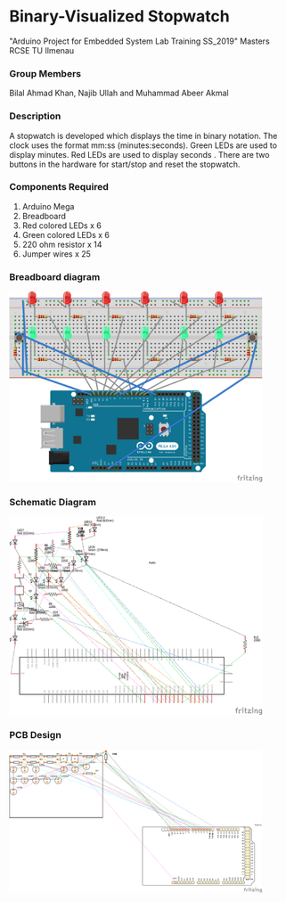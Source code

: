 # Binary-Visualized Stopwatch
"Arduino Project for Embedded System Lab Training SS_2019" Masters RCSE TU Ilmenau 

### Group Members
Bilal Ahmad Khan, Najib Ullah and Muhammad Abeer Akmal

### Description
A stopwatch is developed which displays the time in binary notation. The clock uses the format mm:ss (minutes:seconds). Green LEDs are used to display minutes. Red LEDs are used to display seconds . There are two buttons in the hardware for start/stop and reset the stopwatch.

### Components Required
1. Arduino Mega
2. Breadboard
3. Red colored LEDs x 6
4. Green colored LEDs x 6
5. 220 ohm resistor x 14
6. Jumper wires x 25

### Breadboard diagram
<img width="90%" src="images\Stopwatch_breadboard.png">

### Schematic Diagram
<img width="90%" src="images\Stopwatch_schematic.png">

### PCB Design
<img width="90%" src="images\Stopwatch_pcb.png">


